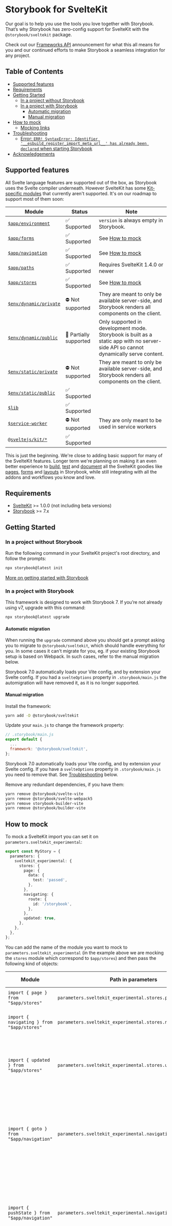 # Storybook for SvelteKit <!-- omit in toc -->

Our goal is to help you use the tools you love together with Storybook. That’s why Storybook has zero-config support for SvelteKit with the `@storybook/sveltekit` package.

Check out our [Frameworks API](https://storybook.js.org/blog/framework-api/) announcement for what this all means for you and our continued efforts to make Storybook a seamless integration for any project.

## Table of Contents <!-- omit in toc -->

- [Supported features](#supported-features)
- [Requirements](#requirements)
- [Getting Started](#getting-started)
  - [In a project without Storybook](#in-a-project-without-storybook)
  - [In a project with Storybook](#in-a-project-with-storybook)
    - [Automatic migration](#automatic-migration)
    - [Manual migration](#manual-migration)
- [How to mock](#how-to-mock)
  - [Mocking links](#mocking-links)
- [Troubleshooting](#troubleshooting)
  - [Error: `ERR! SyntaxError: Identifier '__esbuild_register_import_meta_url__' has already been declared` when starting Storybook](#error-err-syntaxerror-identifier-__esbuild_register_import_meta_url__-has-already-been-declared-when-starting-storybook)
- [Acknowledgements](#acknowledgements)

## Supported features

All Svelte language features are supported out of the box, as Storybook uses the Svelte compiler underneath.
However SvelteKit has some [Kit-specific modules](https://kit.svelte.dev/docs/modules) that currently aren't supported. It's on our roadmap to support most of them soon:

| **Module**                                                                         | **Status**             | **Note**                                                                                                                            |
| ---------------------------------------------------------------------------------- | ---------------------- | ----------------------------------------------------------------------------------------------------------------------------------- |
| [`$app/environment`](https://kit.svelte.dev/docs/modules#$app-environment)         | ✅ Supported           | `version` is always empty in Storybook.                                                                                             |
| [`$app/forms`](https://kit.svelte.dev/docs/modules#$app-forms)                     | ✅ Supported           | See [How to mock](#how-to-mock)                                                                                                     |
| [`$app/navigation`](https://kit.svelte.dev/docs/modules#$app-navigation)           | ✅ Supported           | See [How to mock](#how-to-mock)                                                                                                     |
| [`$app/paths`](https://kit.svelte.dev/docs/modules#$app-paths)                     | ✅ Supported           | Requires SvelteKit 1.4.0 or newer                                                                                                   |
| [`$app/stores`](https://kit.svelte.dev/docs/modules#$app-stores)                   | ✅ Supported           | See [How to mock](#how-to-mock)                                                                                                     |
| [`$env/dynamic/private`](https://kit.svelte.dev/docs/modules#$env-dynamic-private) | ⛔ Not supported       | They are meant to only be available server-side, and Storybook renders all components on the client.                                |
| [`$env/dynamic/public`](https://kit.svelte.dev/docs/modules#$env-dynamic-public)   | 🚧 Partially supported | Only supported in development mode. Storybook is built as a static app with no server-side API so cannot dynamically serve content. |
| [`$env/static/private`](https://kit.svelte.dev/docs/modules#$env-static-private)   | ⛔ Not supported       | They are meant to only be available server-side, and Storybook renders all components on the client.                                |
| [`$env/static/public`](https://kit.svelte.dev/docs/modules#$env-static-public)     | ✅ Supported           |                                                                                                                                     |
| [`$lib`](https://kit.svelte.dev/docs/modules#$lib)                                 | ✅ Supported           |                                                                                                                                     |
| [`$service-worker`](https://kit.svelte.dev/docs/modules#$service-worker)           | ⛔ Not supported       | They are only meant to be used in service workers                                                                                   |
| [`@sveltejs/kit/*`](https://kit.svelte.dev/docs/modules#sveltejs-kit)              | ✅ Supported           |                                                                                                                                     |

This is just the beginning. We're close to adding basic support for many of the SvelteKit features. Longer term we're planning on making it an even better experience to [build](https://storybook.js.org/docs/svelte/writing-stories), [test](https://storybook.js.org/docs/svelte/writing-tests) and [document](https://storybook.js.org/docs/svelte/writing-docs) all the SvelteKit goodies like [pages](https://kit.svelte.dev/docs/routing), [forms](https://kit.svelte.dev/docs/form-actions) and [layouts](https://kit.svelte.dev/docs/routing#layout) in Storybook, while still integrating with all the addons and workflows you know and love.

## Requirements

- [SvelteKit](https://kit.svelte.dev/) >= 1.0.0 (not including beta versions)
- [Storybook](https://storybook.js.org/) >= 7.x

## Getting Started

### In a project without Storybook

Run the following command in your SvelteKit project's root directory, and follow the prompts:

```bash
npx storybook@latest init
```

[More on getting started with Storybook](https://storybook.js.org/docs/svelte/get-started/install)

### In a project with Storybook

This framework is designed to work with Storybook 7. If you’re not already using v7, upgrade with this command:

```bash
npx storybook@latest upgrade
```

#### Automatic migration

When running the `upgrade` command above you should get a prompt asking you to migrate to `@storybook/sveltekit`, which should handle everything for you. In some cases it can't migrate for you, eg. if your existing Storybook setup is based on Webpack. In such cases, refer to the manual migration below.

Storybook 7.0 automatically loads your Vite config, and by extension your Svelte config. If you had a `svelteOptions` property in `.storybook/main.js` the automigration will have removed it, as it is no longer supported.

#### Manual migration

Install the framework:

```bash
yarn add -D @storybook/sveltekit
```

Update your `main.js` to change the framework property:

```js
// .storybook/main.js
export default {
  ...
  framework: '@storybook/sveltekit',
};
```

Storybook 7.0 automatically loads your Vite config, and by extension your Svelte config. If you have a `svelteOptions` property in `.storybook/main.js` you need to remove that. See [Troubleshooting](#error-about-__esbuild_register_import_meta_url__-when-starting-storybook) below.

Remove any redundant dependencies, if you have them:

```bash
yarn remove @storybook/svelte-vite
yarn remove @storybook/svelte-webpack5
yarn remove storybook-builder-vite
yarn remove @storybook/builder-vite
```

## How to mock

To mock a SvelteKit import you can set it on `parameters.sveltekit_experimental`:

```ts
export const MyStory = {
  parameters: {
    sveltekit_experimental: {
      stores: {
        page: {
          data: {
            test: 'passed',
          },
        },
        navigating: {
          route: {
            id: '/storybook',
          },
        },
        updated: true,
      },
    },
  },
};
```

You can add the name of the module you want to mock to `parameters.sveltekit_experimental` (in the example above we are mocking the `stores` module which correspond to `$app/stores`) and then pass the following kind of objects:

| Module                                            | Path in parameters                                           | Kind of objects                                                                                                                           |
| ------------------------------------------------- | ------------------------------------------------------------ | ----------------------------------------------------------------------------------------------------------------------------------------- |
| `import { page } from "$app/stores"`              | `parameters.sveltekit_experimental.stores.page`              | A Partial of the page store                                                                                                               |
| `import { navigating } from "$app/stores"`        | `parameters.sveltekit_experimental.stores.navigating`        | A Partial of the navigating store                                                                                                         |
| `import { updated } from "$app/stores"`           | `parameters.sveltekit_experimental.stores.updated`           | A boolean representing the value of updated (you can also access `check()` which will be a noop)                                          |
| `import { goto } from "$app/navigation"`          | `parameters.sveltekit_experimental.navigation.goto`          | A callback that will be called whenever goto is called, in no function is provided an action will be logged to the Actions panel          |
| `import { pushState } from "$app/navigation"`     | `parameters.sveltekit_experimental.navigation.pushState`     | A callback that will be called whenever pushState is called, in no function is provided an action will be logged to the Actions panel     |
| `import { replaceState } from "$app/navigation"`  | `parameters.sveltekit_experimental.navigation.replaceState`  | A callback that will be called whenever replaceState is called, in no function is provided an action will be logged to the Actions panel  |
| `import { invalidate } from "$app/navigation"`    | `parameters.sveltekit_experimental.navigation.invalidate`    | A callback that will be called whenever invalidate is called, in no function is provided an action will be logged to the Actions panel    |
| `import { invalidateAll } from "$app/navigation"` | `parameters.sveltekit_experimental.navigation.invalidateAll` | A callback that will be called whenever invalidateAll is called, in no function is provided an action will be logged to the Actions panel |
| `import { afterNavigate } from "$app/navigation"` | `parameters.sveltekit_experimental.navigation.afterNavigate` | An object that will be passed to the afterNavigate function (which will be invoked onMount) called                                        |
| `import { enhance } from "$app/forms"`            | `parameters.sveltekit_experimental.forms.enhance`            | A callback that will called when a form with `use:enhance` is submitted                                                                   |

All the other functions are still exported as `noop` from the mocked modules so that your application will still work.

### Mocking links

The default link-handling behavior (ie. clicking an `<a />` tag with an `href` attribute) is to log an action to the Actions panel.

You can override this by setting an object on `parameter.sveltekit_experimental.hrefs`, where the keys are strings representing an href and the values are objects typed as `{ callback: (href, event) => void, asRegex?: boolean }`.

If you have an `<a />` tag inside your code with the `href` attribute that matches one or more of the links defined (treated as regex based on the `asRegex` property) the corresponding `callback` will be called.

Example:

```ts
export const MyStory = {
  parameters: {
    sveltekit_experimental: {
      hrefs: {
        '/basic-href': (to, event) => {
          console.log(to, event);
        },
        '/root.*': {
          callback: (to, event) => {
            console.log(to, event);
          },
          asRegex: true,
        },
      },
    },
  },
};
```

## Troubleshooting

### Error: `ERR! SyntaxError: Identifier '__esbuild_register_import_meta_url__' has already been declared` when starting Storybook

> When starting Storybook after upgrading to v7.0, it breaks with the following error:
>
> ```
> ERR! SyntaxError: Identifier '__esbuild_register_import_meta_url__' has already been declared
> ```

You'll get this error when manually upgrading from 6.5 to 7.0. You need to remove the `svelteOptions` property in `.storybook/main.js`, as that is not supported by Storybook 7.0 + SvelteKit. The property is also not necessary anymore because the Vite and Svelte configurations are loaded automatically in Storybook 7.0.

### Error: `Cannot read properties of undefined (reading 'disable_scroll_handling')` in preview

> Some stories don't load, instead they show the following error in the preview:
>
> ```
> Cannot read properties of undefined (reading 'disable_scroll_handling')
> ```

You'll experience this if anything in your story is importing from `$app/forms` or `$app/navigation`, which is currently not supported. To get around this, separate your component into a shallow parent component that imports what's needed and passes it to a child component via props. This way you can write stories for your child component and mock any of the necessary modules by passing props in.

## Acknowledgements

Integrating with SvelteKit would not have been possible if it weren't for the fantastic efforts by the Svelte core team - especially [Ben McCann](https://twitter.com/benjaminmccann) - to make integrations with the wider ecosystem possible.
A big thank you also goes out to [Paolo Ricciuti](https://twitter.com/PaoloRicciuti) for improving the mocking capabilities.
